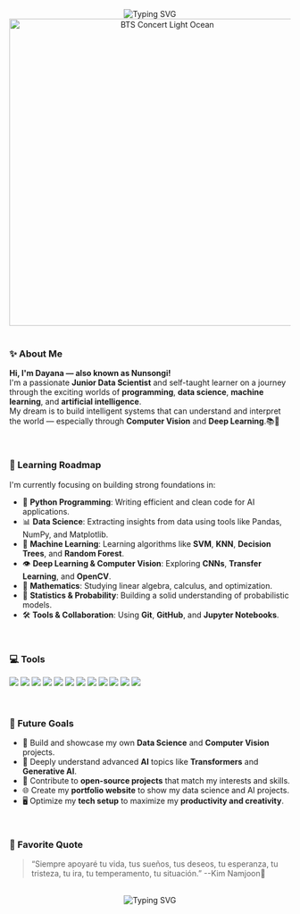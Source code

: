 <div align="center">
  <img src="https://readme-typing-svg.herokuapp.com/?lines=Hi!+I'm+Nunsongi,+welcome+to+my+world!&font=Fira%20Code&fontWeight=bold&center=true&width=500&height=50&color=8A2BE2&vcenter=true" alt="Typing SVG" />
</div>

<div align="center">
  <img src="https://i.imgur.com/wsEabhS.jpeg" width="550" alt="BTS Concert Light Ocean"/>
</div>

<br/>

### ✨ About Me

**Hi, I'm Dayana — also known as Nunsongi!**  
I'm a passionate **Junior Data Scientist** and self-taught learner on a journey through the exciting worlds of **programming**, **data science**, **machine learning**, and **artificial intelligence**.  
My dream is to build intelligent systems that can understand and interpret the world — especially through **Computer Vision** and **Deep Learning**.📚💫

<br/>

### 🚀 Learning Roadmap

I'm currently focusing on building strong foundations in:

- 🐍 **Python Programming**: Writing efficient and clean code for AI applications.  
- 📊 **Data Science**: Extracting insights from data using tools like Pandas, NumPy, and Matplotlib.  
- 🧠 **Machine Learning**: Learning algorithms like **SVM**, **KNN**, **Decision Trees**, and **Random Forest**.  
- 👁️ **Deep Learning & Computer Vision**: Exploring **CNNs**, **Transfer Learning**, and **OpenCV**.  
- 🔢 **Mathematics**: Studying linear algebra, calculus, and optimization.  
- 🎲 **Statistics & Probability**: Building a solid understanding of probabilistic models.  
- 🛠️ **Tools & Collaboration**: Using **Git**, **GitHub**, and **Jupyter Notebooks**.  

<br/>

### 💻 Tools 

<p align="left">
  <img src="https://img.shields.io/badge/Python-3776AB?style=for-the-badge&logo=python&logoColor=white" />
  <img src="https://img.shields.io/badge/Pandas-150458?style=for-the-badge&logo=pandas&logoColor=white" />
  <img src="https://img.shields.io/badge/Polars-4B8BBE?style=for-the-badge&logo=python&logoColor=white" />
  <img src="https://img.shields.io/badge/Numpy-013243?style=for-the-badge&logo=numpy&logoColor=white" />
  <img src="https://img.shields.io/badge/Matplotlib-D62728?style=for-the-badge&logo=python&logoColor=white" />
  <img src="https://img.shields.io/badge/Seaborn-2D3F77?style=for-the-badge&logo=python&logoColor=white" />
  <img src="https://img.shields.io/badge/Scikit--Learn-F7931E?style=for-the-badge&logo=scikit-learn&logoColor=white" />
  <img src="https://img.shields.io/badge/OpenCV-5C3EE8?style=for-the-badge&logo=opencv&logoColor=white" />
  <img src="https://img.shields.io/badge/Plotly-3F4F75?style=for-the-badge&logo=plotly&logoColor=white" />
  <img src="https://img.shields.io/badge/TensorFlow-FF6F00?style=for-the-badge&logo=tensorflow&logoColor=white" />
  <img src="https://img.shields.io/badge/Jupyter-F37626?style=for-the-badge&logo=jupyter&logoColor=white" />
  <img src="https://img.shields.io/badge/Git-F05032?style=for-the-badge&logo=git&logoColor=white" />
</p>

<br/>

### 🎯 Future Goals

- 🔬 Build and showcase my own **Data Science** and **Computer Vision** projects.  
- 🧠 Deeply understand advanced **AI** topics like **Transformers** and **Generative AI**.  
- 🤝 Contribute to **open-source projects** that match my interests and skills.  
- 🌐 Create my **portfolio website** to show my data science and AI projects.  
- 🖥️ Optimize my **tech setup** to maximize my **productivity and creativity**. 

<br/>

### 🌱 Favorite Quote

> “Siempre apoyaré tu vida, tus sueños, tus deseos, tu esperanza, tu tristeza, tu ira, tu temperamento, tu situación.” --Kim Namjoon🌟

<br/>

<div align="center">
  <img src="https://readme-typing-svg.herokuapp.com/?lines=Hi!+🌟!&font=Fira%20Code&fontWeight=bold&center=true&width=500&height=50&color=8A2BE2&vcenter=true" alt="Typing SVG" />
</div>
 

